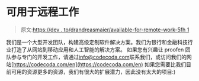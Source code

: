 # 可用于远程工作

> 原文:[https://dev . to/drandreasmaier/available-for-remote-work-5fh 1](https://dev.to/drandreasmaier/available-for-remote-work-5fh1)

我们是一个大型开发团队，构建高级定制软件解决方案。我们为银行和金融科技行业打造了从网站到移动应用和人工智能的解决方案。
如果您有兴趣让 proofen 团队参与专门的开发工作，请通过[info@codecoda.com](mailto:info@codecoda.com)联系我们，或访问我们的网站[https://codecoda.com/en](https://codecoda.com/en)
如果您需要比我们目前可用的资源更多的资源，我们有很大的扩展潜力，因此没有太大的项目:)